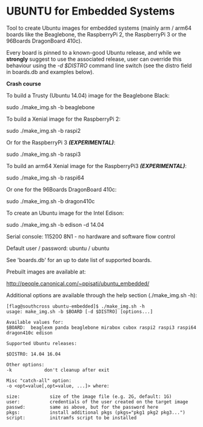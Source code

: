 # UBUNTU for Embedded Systems

Tool to create Ubuntu images for embedded systems (mainly arm / arm64 boards
like the Beaglebone, the RaspberryPi 2, the RaspberryPi 3 or the 96Boards
DragonBoard 410c).

Every board is pinned to a known-good Ubuntu release, and while we **strongly**
suggest to use the associated release, user can override this behaviour using the
_-d $DISTRO_ command line switch (see the distro field in boards.db and examples
below).

**Crash course**

To build a Trusty (Ubuntu 14.04) image for the Beaglebone Black:

sudo ./make_img.sh -b beaglebone

To build a Xenial image for the RaspberryPi 2:

sudo ./make_img.sh -b raspi2

Or for the RaspberryPi 3 **_(EXPERIMENTAL)_**:

sudo ./make_img.sh -b raspi3

To build an arm64 Xenial image for the RaspberryPi3 **_(EXPERIMENTAL)_**:

sudo ./make_img.sh -b raspi64

Or one for the 96Boards DragonBoard 410c:

sudo ./make_img.sh -b dragon410c

To create an Ubuntu image for the Intel Edison:

sudo ./make_img.sh -b edison -d 14.04

Serial console: 115200 8N1 - no hardware and software flow control 

Default user / password: ubuntu / ubuntu

See 'boards.db' for an up to date list of supported boards.

Prebuilt images are available at:

http://people.canonical.com/~ppisati/ubuntu_embedded/

Additional options are available through the help section (./make_img.sh -h):

```
[flag@southcross ubuntu-embedded]$ ./make_img.sh -h
usage: make_img.sh -b $BOARD [-d $DISTRO] [options...]

Available values for:
$BOARD:  beaglexm panda beaglebone mirabox cubox raspi2 raspi3 raspi64 dragon410c edison

Supported Ubuntu releases:

$DISTRO: 14.04 16.04

Other options:
-k            don't cleanup after exit

Misc "catch-all" option:
-o <opt=value[,opt=value, ...]> where:

size:			size of the image file (e.g. 2G, default: 1G)
user:			credentials of the user created on the target image
passwd:			same as above, but for the password here
pkgs:			install additional pkgs (pkgs="pkg1 pkg2 pkg3...")
script:			initramfs script to be installed
```
